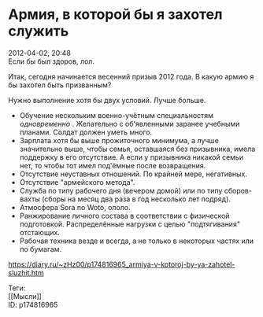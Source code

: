 Армия, в которой бы я захотел служить
======================================

   
 2012-04-02, 20:48   
  Если бы был здоров, лол.   
   
 Итак, сегодня начинается весенний призыв 2012 года. В какую армию я бы захотел быть призванным?   
   
 Нужно выполнение хотя бы двух условий. Лучше больше.   
   
 - Обучение нескольким военно-учётным специальностям  *одновременно*  . Желательно с об'явленными заранее учебными планами. Солдат должен уметь много.   
 - Зарплата хотя бы выше прожиточного минимума, а лучше значительно выше, чтобы семья, оставшаяся без призывника, имела поддержку в его отсутствие. А если у призывника никакой семьи нет, то чтобы тот имел под'ёмные после возвращения.   
 - Отсутствие неуставных отношений. По крайней мере, негативных.   
 - Отсутствие "армейского метода".   
 - Служба по типу рабочего дня (вечером домой) или по типу сборов-вахты (сборы на месяц два раза в год несколько лет подряд).   
 - Атмосфера Sora no Woto, ололо.   
 - Ранжирование личного состава в соответствии с физической подготовкой. Распределённые нагрузки с целью "подтягивания" отстающих.   
 - Рабочая техника везде и всегда, а не только в некоторых частях или по бумагам.   
    
 <https://diary.ru/~zHz00/p174816965_armiya-v-kotoroj-by-ya-zahotel-sluzhit.htm>   
   
 Теги:   
 [[Мысли]]   
 ID: p174816965